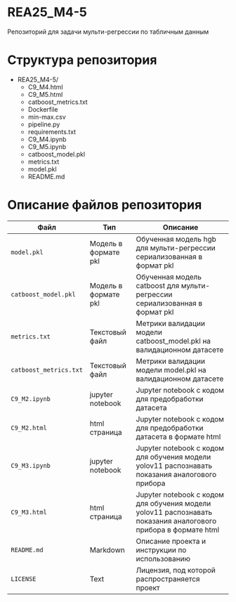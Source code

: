 # REA25_M4-5
Репозиторий для задачи мульти-регрессии по табличным данным
# Структура репозитория
- REA25_M4-5/
  - C9_M4.html
  - C9_M5.html
  - catboost_metrics.txt
  - Dockerfile
  - min-max.csv
  - pipeline.py
  - requirements.txt
  - C9_M4.ipynb
  - C9_M5.ipynb
  - catboost_model.pkl
  - metrics.txt
  - model.pkl
  - README.md
# Описание файлов репозитория
| Файл | Тип | Описание |
|---|---|---|
| `model.pkl` | Модель в формате pkl | Обученная модель hgb для мульти-регрессии сериализованная в формат pkl |
| `catboost_model.pkl` | Модель в формате pkl | Обученная модель catboost для мульти-регрессии сериализованная в формат pkl
| `metrics.txt` | Текстовый файл | Метрики валидации модели catboost_model.pkl на валидационном датасете |
| `catboost_metrics.txt` | Текстовый файл | Метрики валидации модели model.pkl на валидационном датасете |
| `C9_M2.ipynb` | jupyter notebook | Jupyter notebook с кодом для предобработки датасета |
| `C9_M2.html` | html страница | Jupyter notebook с кодом для предобработки датасета в формате html |
| `C9_M3.ipynb` | jupyter notebook | Jupyter notebook с кодом для обучения модели yolov11 распознавать показания аналогового прибора |
| `C9_M3.html` | html страница | Jupyter notebook с кодом для обучения модели yolov11 распознавать показания аналогового прибора в формате html |
| `README.md` | Markdown | Описание проекта и инструкции по использованию |
| `LICENSE` | Text | Лицензия, под которой распространяется проект |
